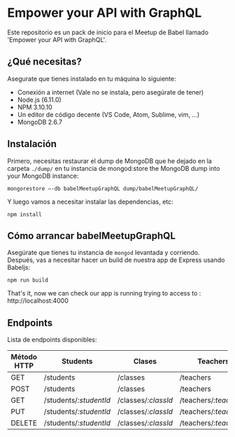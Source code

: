 # Empower your API with GraphQL
Este repositorio es un pack de inicio para el Meetup de Babel llamado 'Empower your API with GraphQL'.

## ¿Qué necesitas?

Asegurate que tienes instalado en tu máquina lo siguiente:
* Conexión a internet (Vale no se instala, pero asegúrate de tener)
* Node.js (6.11.0)
* NPM 3.10.10
* Un editor de código decente (VS Code, Atom, Sublime, vim, ...)
* MongoDB 2.6.7

## Instalación

Primero, necesitas restaurar el dump de MongoDB que he dejado en la carpeta ```./dump/``` en tu instancia de mongod:store the MongoDB dump into your MongoDB instance:

```
mongorestore —-db babelMeetupGraphQL dump/babelMeetupGraphQL/
```

Y luego vamos a necesitar instalar las dependencias, etc:
```
npm install
```


## Cómo arrancar babelMeetupGraphQL
Asegúrate que tienes tu instancia de ```mongod``` levantada y corriendo. Después, vas a necesitar hacer un build de nuestra app de Express usando Babeljs:
```
npm run build
```

That's it, now we can check our app is running trying to access to : http://localhost:4000
## Endpoints

Lista de endpoints disponibles:

| Método HTTP | Students               | Clases | Teachers | Classrooms |
| ------ | ---------------------- | --- | --- | --- | 
| GET    | /students              | /classes | /teachers | /classrooms |
| POST   | /students              | /classes | /teachers | /classrooms |
| GET    | /students/*:studentId* | /classes/*:classId* | /teachers/*:teacherId* | /classrooms/*:classRoomId* |
| PUT    | /students/*:studentId* | /classes/*:classId* | /teachers/*:teacherId* | /classrooms/*:classRoomId* |
| DELETE | /students/*:studentId* | /classes/*:classId* | /teachers/*:teacherId* | /classrooms/*:classRoomId* |
